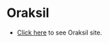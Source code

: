 # Oraksil

- [Click here](https://oraksil.netlify.com) to see Oraksil site.

<!-- # FDS 중간 프로젝트 템플릿 이 저장소를 중간 프로젝트에서 템플릿으로 사용할 수 있습니다. 빌드 도구로 [Parcel](https://parceljs.org/)을 사용하고 있으며, [create-react-app](https://github.com/facebook/create-react-app)에서 사용하는 [Babel](http://babeljs.io/) 프리셋인 [babel-preset-react-app](https://github.com/facebook/create-react-app/tree/master/packages/babel-preset-react-app)을 통해 여러 최신 문법을 사용할 수 있도록 설정되어 있습니다. 개발을 시작하기 전, [개발 가이드](./guide.md)를 읽어보세요. ## npm 명령 - `npm install` - 프로젝트 실행에 필요한 파일을 설치하는 명령. 프로젝틑 최초 실행 시 반드시 실행해주어야 합니다. - `npm start` - 개발용 서버를 실행시키는 명령 - `npm run build` - Netlify 등의 호스팅 서비스에서 사용할 수 있는 HTML, CSS, JS 파일을 생성해주는 명령. `dist` 폴더에 파일이 생성됩니다. ## 저장소 복사하기 **Github의 fork 기능으로는 계정 당 저장소 하나밖에 복사하지 못합니다.** Fork 기능을 사용하지 않고 프로젝트를 복사하려면, 아래의 절차대로 해 주세요. 1\. 복사하고 싶은 저장소를 `git clone` 명령을 사용해 내려받는다. 1\. 내려받은 폴더로 이동한 후, `rm -rf .git` 명령을 실행한다. 1\. `git init`, `git add .`, `git commit -m "..."` 명령을 차례로 실행한다. (저장소 초기화) 1\. Github에서 새 저장소를 만든 후, 위에서 초기화한 저장소를 푸시한다. -->
